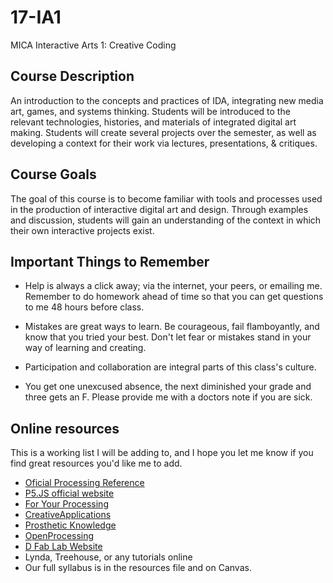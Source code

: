 # 17-IA1
MICA Interactive Arts 1: Creative Coding

## Course Description
An introduction to the concepts and practices of IDA, integrating new media art, games, and systems thinking. Students will be introduced to the relevant technologies, histories, and materials of integrated digital art making. Students will create several projects over the semester, as well as developing a context for their work via lectures, presentations, & critiques.

## Course Goals
The goal of this course is to become familiar with tools and processes used in the production of interactive digital art and design. Through examples and discussion, students will gain an understanding of the context in which their own interactive projects exist.

## Important Things to Remember
- Help is always a click away; via the internet, your peers, or emailing me. Remember to do homework ahead of time so that you can get questions to me 48 hours before class.
- Mistakes are great ways to learn. Be courageous, fail flamboyantly, and know that you tried your best. Don't let fear or mistakes stand in your way of learning and creating.
- Participation and collaboration are integral parts of this class's culture.

- You get one unexcused absence, the next diminished your grade and three gets an F. Please provide me with a doctors note if you are sick.

## Online resources
This is a working list I will be adding to, and I hope you let me know if you find great resources you'd like me to add.
-  [Oficial Processing Reference](http://processing.org/reference/)
- [P5.JS official website](https://p5js.org/)
- [For Your Processing](http://fyprocessing.tumblr.com)
- [CreativeApplications]( http://www.creativeapplications.net)
- [Prosthetic Knowledge](http://prostheticknowledge.tumblr.com)
- [OpenProcessing](http://www.openprocessing.org/)
- [D Fab Lab Website](http://staff.mica.edu/rmckibbin/index.html)
- Lynda, Treehouse, or any tutorials online
- Our full syllabus is in the resources file and on Canvas.
